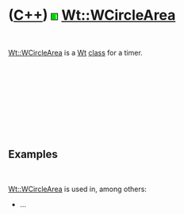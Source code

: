 



 

 

 

 

 

([C++](Cpp.htm)) ![Wt](PicWt.png) [Wt::WCircleArea](CppWCircleArea.htm)
=======================================================================

 

[Wt::WCircleArea](CppWCircleArea.htm) is a [Wt](CppWt.htm)
[class](CppClass.htm) for a timer.

 

 

 

 

 

Examples
--------

 

[Wt::WCircleArea](CppWCircleArea.htm) is used in, among others:

-   ...

 

 

 

 

 





 



